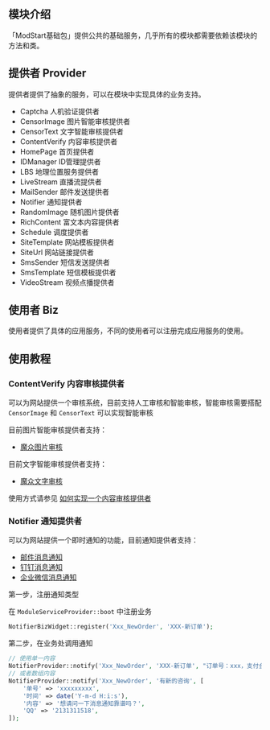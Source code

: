 ## 模块介绍

「ModStart基础包」提供公共的基础服务，几乎所有的模块都需要依赖该模块的方法和类。

## 提供者 Provider

提供者提供了抽象的服务，可以在模块中实现具体的业务支持。

- Captcha 人机验证提供者
- CensorImage 图片智能审核提供者
- CensorText 文字智能审核提供者
- ContentVerify 内容审核提供者
- HomePage 首页提供者
- IDManager ID管理提供者
- LBS 地理位置服务提供者
- LiveStream 直播流提供者
- MailSender 邮件发送提供者
- Notifier 通知提供者
- RandomImage 随机图片提供者
- RichContent 富文本内容提供者
- Schedule 调度提供者
- SiteTemplate 网站模板提供者
- SiteUrl 网站链接提供者
- SmsSender 短信发送提供者
- SmsTemplate 短信模板提供者
- VideoStream 视频点播提供者

## 使用者 Biz

使用者提供了具体的应用服务，不同的使用者可以注册完成应用服务的使用。

## 使用教程

### ContentVerify 内容审核提供者

可以为网站提供一个审核系统，目前支持人工审核和智能审核，智能审核需要搭配 `CensorImage` 和 `CensorText` 可以实现智能审核

目前图片智能审核提供者支持：

- [魔众图片审核](/m/CensorImageTecmz)

目前文字智能审核提供者支持：

- [魔众文字审核](/m/CensorTextTecmz)

使用方式请参见 [如何实现一个内容审核提供者](/m/Vendor/doc/ContentVerifyManual)

### Notifier 通知提供者

可以为网站提供一个即时通知的功能，目前通知提供者支持：

- [邮件消息通知](/m/NotifierEmail)
- [钉钉消息通知](/m/NotifierDingTalk)
- [企业微信消息通知](/m/NotifierWorkWeixin)

第一步，注册通知类型

在 `ModuleServiceProvider::boot` 中注册业务

```php
NotifierBizWidget::register('Xxx_NewOrder', 'XXX-新订单');
```

第二步，在业务处调用通知

```php
// 使用单一内容
NotifierProvider::notify('Xxx_NewOrder', 'XXX-新订单', "订单号：xxx，支付金额：xxx");
// 或者数组内容
NotifierProvider::notify('Xxx_NewOrder', '有新的咨询', [
    '单号' => 'xxxxxxxxx',
    '时间' => date('Y-m-d H:i:s'),
    '内容' => '想请问一下消息通知靠谱吗？',
    'QQ' => '2131311518',
]);
```
